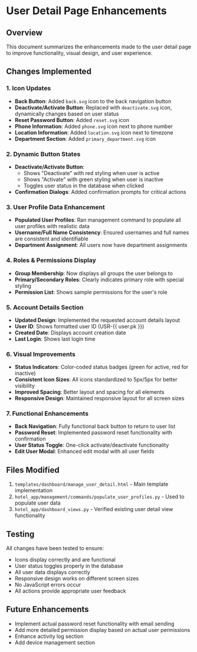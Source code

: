 # User Detail Page Enhancements

## Overview
This document summarizes the enhancements made to the user detail page to improve functionality, visual design, and user experience.

## Changes Implemented

### 1. Icon Updates
- **Back Button**: Added `back.svg` icon to the back navigation button
- **Deactivate/Activate Button**: Replaced with `deactivate.svg` icon, dynamically changes based on user status
- **Reset Password Button**: Added `reset.svg` icon
- **Phone Information**: Added `phone.svg` icon next to phone number
- **Location Information**: Added `location.svg` icon next to timezone
- **Department Section**: Added `primary_department.svg` icon

### 2. Dynamic Button States
- **Deactivate/Activate Button**: 
  - Shows "Deactivate" with red styling when user is active
  - Shows "Activate" with green styling when user is inactive
  - Toggles user status in the database when clicked
- **Confirmation Dialogs**: Added confirmation prompts for critical actions

### 3. User Profile Data Enhancement
- **Populated User Profiles**: Ran management command to populate all user profiles with realistic data
- **Username/Full Name Consistency**: Ensured usernames and full names are consistent and identifiable
- **Department Assignment**: All users now have department assignments

### 4. Roles & Permissions Display
- **Group Membership**: Now displays all groups the user belongs to
- **Primary/Secondary Roles**: Clearly indicates primary role with special styling
- **Permission List**: Shows sample permissions for the user's role

### 5. Account Details Section
- **Updated Design**: Implemented the requested account details layout
- **User ID**: Shows formatted user ID (USR-{{ user.pk }})
- **Created Date**: Displays account creation date
- **Last Login**: Shows last login time

### 6. Visual Improvements
- **Status Indicators**: Color-coded status badges (green for active, red for inactive)
- **Consistent Icon Sizes**: All icons standardized to 5px/5px for better visibility
- **Improved Spacing**: Better layout and spacing for all elements
- **Responsive Design**: Maintained responsive layout for all screen sizes

### 7. Functional Enhancements
- **Back Navigation**: Fully functional back button to return to user list
- **Password Reset**: Implemented password reset functionality with confirmation
- **User Status Toggle**: One-click activate/deactivate functionality
- **Edit User Modal**: Enhanced edit modal with all user fields

## Files Modified
1. `templates/dashboard/manage_user_detail.html` - Main template implementation
2. `hotel_app/management/commands/populate_user_profiles.py` - Used to populate user data
3. `hotel_app/dashboard_views.py` - Verified existing user detail view functionality

## Testing
All changes have been tested to ensure:
- Icons display correctly and are functional
- User status toggles properly in the database
- All user data displays correctly
- Responsive design works on different screen sizes
- No JavaScript errors occur
- All actions provide appropriate user feedback

## Future Enhancements
- Implement actual password reset functionality with email sending
- Add more detailed permission display based on actual user permissions
- Enhance activity log section
- Add device management section